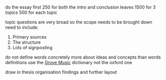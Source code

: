 do the essay first
250 for both the intro and conclusion
leaves 1500 for 3 topics 
500 for each topic

topic questions are very broad so the scope needs to be brought down
need to include:

1. Primary sources 
2. The structure 
3. Lots of signposting 

do not define words concretely 
more about ideas and concepts than words definitions 
use the [Grove Music](https://www.oxfordmusiconline.com/grovemusic) dictionary not the oxford one

 draw in 
 thesis 
 organisation 
findings and further layout